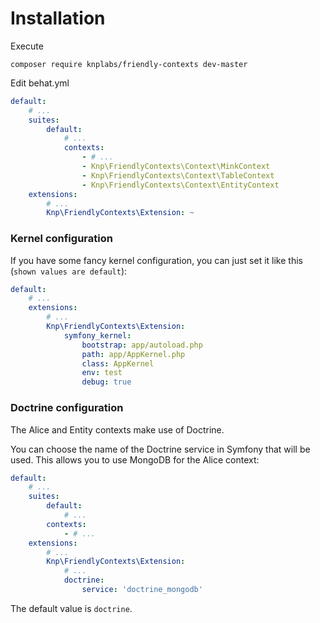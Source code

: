 Installation
============

Execute

```
composer require knplabs/friendly-contexts dev-master
```

Edit behat.yml
```yaml
default:
    # ...
    suites:
        default:
            # ...
            contexts:
                - # ...
                - Knp\FriendlyContexts\Context\MinkContext
                - Knp\FriendlyContexts\Context\TableContext
                - Knp\FriendlyContexts\Context\EntityContext
    extensions:
        # ...
        Knp\FriendlyContexts\Extension: ~
```

### Kernel configuration

If you have some fancy kernel configuration, you can just set it like this (`shown values are default`):

```yaml
default:
    # ...
    extensions:
        # ...
        Knp\FriendlyContexts\Extension:
            symfony_kernel:
                bootstrap: app/autoload.php
                path: app/AppKernel.php
                class: AppKernel
                env: test
                debug: true
```

### Doctrine configuration

The Alice and Entity contexts make use of Doctrine.

You can choose the name of the Doctrine service in Symfony that will be used.
This allows you to use MongoDB for the Alice context:

```yaml
default:
    # ...
    suites:
        default:
            # ...
        contexts:
            - # ...
    extensions:
        # ...
        Knp\FriendlyContexts\Extension:
            # ...
            doctrine:
                service: 'doctrine_mongodb'
```

The default value is `doctrine`.
